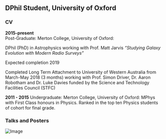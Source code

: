 ## DPhil Student, University of Oxford 

### CV
**2015-present**  
Post-Graduate: Merton College, University of Oxford:

DPhil (PhD) in Astrophysics working with Prof. Matt Jarvis 
_“Studying Galaxy Evolution with Modern Radio Surveys”_

Expected completion 2019

Completed Long Term Attachment to University of Western Australia from March-May 2018 (3 months) 
working with Prof. Simon Driver, Dr. Aaron Robotham and Dr. Luke Davies funded by the Science and Technology 
Facilities Council (STFC)

**2011 - 2015**
Undergraduate: Merton College, University of Oxford:
              MPhys with First Class honours in Physics.
              Ranked in the top ten Physics students of cohort for final grade.

### Talks and Posters

![Image](Stars.jpg)
